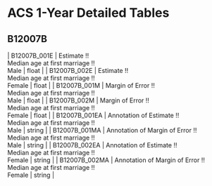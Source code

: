 # ACS 1-Year Detailed Tables

## B12007B

| B12007B_001E | Estimate !!<br>Median age at first marriage !!<br>Male | float |
| B12007B_002E | Estimate !!<br>Median age at first marriage !!<br>Female | float |
| B12007B_001M | Margin of Error !!<br>Median age at first marriage !!<br>Male | float |
| B12007B_002M | Margin of Error !!<br>Median age at first marriage !!<br>Female | float |
| B12007B_001EA | Annotation of Estimate !!<br>Median age at first marriage !!<br>Male | string |
| B12007B_001MA | Annotation of Margin of Error !!<br>Median age at first marriage !!<br>Male | string |
| B12007B_002EA | Annotation of Estimate !!<br>Median age at first marriage !!<br>Female | string |
| B12007B_002MA | Annotation of Margin of Error !!<br>Median age at first marriage !!<br>Female | string |

